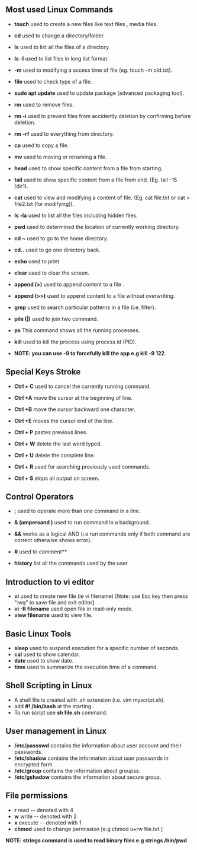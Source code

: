 ## Most used Linux Commands

-   **touch** used to create a new files like text files , media files.

-   **cd** used to change a directory/folder.

-   **ls** used to list all the files of a directory.

-   **ls -l** used to list files in long list format.

-   **-m** used to modifying a access time of file (eg. touch -m
    old.txt).

-   **file** used to check type of a file.

-   **sudo apt update** used to update package (advanced packaging tool).

-   **rm** used to remove files.

-   **rm -i** used to prevent files from accidently deletion by
    confirming before deletion.

-   **rm -rf** used to everything from directory.

-   **cp** used to copy a file.

-   **mv** used to moving or renaming a file.

-   **head** used to show specific content from a file from starting.

-   **tail** used to show specific content from a file from end. (Eg. tail -15 /dir1).

-   **cat** used to view and modifying a content of file. (Eg. cat file.txt or cat \> file2.txt (for modifying)).

-   **ls -la** used to list all the files including hidden files.

-   **pwd** used to determined the location of currently working  directory.

-   **cd \~** used to go to the home directory.

-   **cd..** used to go one directory back.

-   **echo** used to print
-    **clear** used to clear the screen.

-   **append (>)** used to append content to a file .

-   **append (>>)** used to append content to a file without overwriting.
-   **grep** used to search particular patterns in a file (i.e. filter).
-   **pile (|)** used to join two command.
-   **ps** This command shows all the running processes.
-   **kill**  used to kill the process using process id (PID).
-   **NOTE: you can use -9 to forcefully kill the app e.g kill -9 122**.
  

## Special Keys Stroke

-   **Ctrl + C** used to cancel the currently running command.

-   **Ctrl +A** move the cursor at the beginning of line.

-   **Ctrl +B** move the cursor backward one character.

-   **Ctrl +E** moves the cursor end of the line.

-   **Ctrl + P** pastes previous lines.

-   **Ctrl + W** delete the last word typed.

-   **Ctrl + U** delete the complete line.

-   **Ctrl + R** used for searching previously used commands.

-   **Ctrl + S** stops all output on screen.

## Control Operators

-   **;** used to operate more than one command in a line.

-   **& (ampersand )** used to run command in a background.

-   **&&** works as a logical AND (i.e run commands only if both command are correct otherwise shows error).

-   **#** used to comment**

-   **history** list all the commands used by the user.

## Introduction to vi editor

- **vi** used to create new file (ie vi filename) [Note: use  Esc key then press ":wq" to save file and exit editor].
- **vi -R filename** used open file in read-only mode.
- **view filename** used to view file.
   

## Basic Linux Tools

-   **sleep**  used to suspend execution for a specific number of seconds.
-   **cal** used to show calendar.
-   **date** used to show date.
-   **time**  used to summarize the execution time of a command.
  
## Shell Scripting in Linux
-  A shell file is created with .sh extension (i.e. vim myscript.sh).
-  add **#! /bin/bash** at the starting .
-  To run script use   **sh file.sh** command.

## User management in Linux
-  **/etc/passswd**  contains the information about user account and their passwords.
-    **/etc/shadow**  contains the information about user  passwords in encrypted form.
-  **/etc/group**  contains the information about groupss.
-  **/etc/gshadow**  contains the information about secure group.

## File permissions
- **r**  read -- denoted with 4
- **w**   write -- denoted with 2
- **x**   execute  -- denoted with 1
- **chmod** used to change permission [e.g chmod u+rw file.txt   ]

**NOTE: strings command is used to read binary files e.g strings /bin/pwd**

